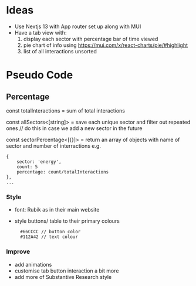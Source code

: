 # Ideas
- Use Nextjs 13 with App router set up along with MUI
- Have a tab view with: 
    1. display each sector with percentage bar of time viewed
    2. pie chart of info using https://mui.com/x/react-charts/pie/#highlight
    3. list of all interactions unsorted

# Pseudo Code
## Percentage
const totalInteractions<int> = sum of total interactions

const allSectors<[string]> = save each unique sector and filter out repeated ones   // do this in case we add a new sector in the future

const sectorPercentage<[{}]> = return an array of objects with name of sector and number of interractions e.g.
```
{
    sector: 'energy',
    count: 5
    percentage: count/totalInteractions
},
...
``` 

### Style
- font: Rubik as in their main website
- style buttons/ table to their primary colours

        #66CCCC // button color
        #112A42 // text colour


### Improve
- add animations
- customise tab button interaction a bit more
- add more of Substantive Research style